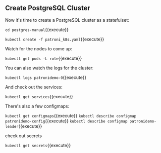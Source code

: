 
## Create PostgreSQL Cluster

Now it's time to create a PostgreSQL cluster as a statefulset:

`cd postgres-manual`{{execute}}

`kubectl create -f patroni_k8s.yaml`{{execute}}

Watch for the nodes to come up:

`kubectl get pods -L role`{{execute}}

You can also watch the logs for the cluster:

`kubectl logs patronidemo-0`{{execute}}

And check out the services:

`kubectl get services`{{execute}}

There's also a few configmaps:

`kubectl get configmaps`{{execute}}
`kubectl describe configmap patronidemo-config`{{execute}}
`kubectl describe configmap patronidemo-leader`{{execute}}

check out secrets

`kubectl get secrets`{{execute}}
